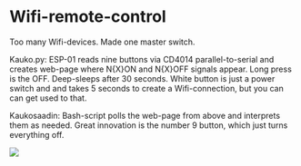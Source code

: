 # Wifi-remote-control
Too many Wifi-devices. Made one master switch.

Kauko.py: ESP-01 reads nine buttons via CD4014 parallel-to-serial and creates web-page
where N{X}ON and N{X}OFF signals appear. Long press is the OFF. Deep-sleeps after 30 seconds.
White button is just a power switch and and takes 5 seconds to create a Wifi-connection,
but you can can get used to that.

Kaukosaadin: Bash-script polls the web-page from above and interprets them as needed.
Great innovation is the number 9 button, which just turns everything off.

<img src=säädin.ping>
